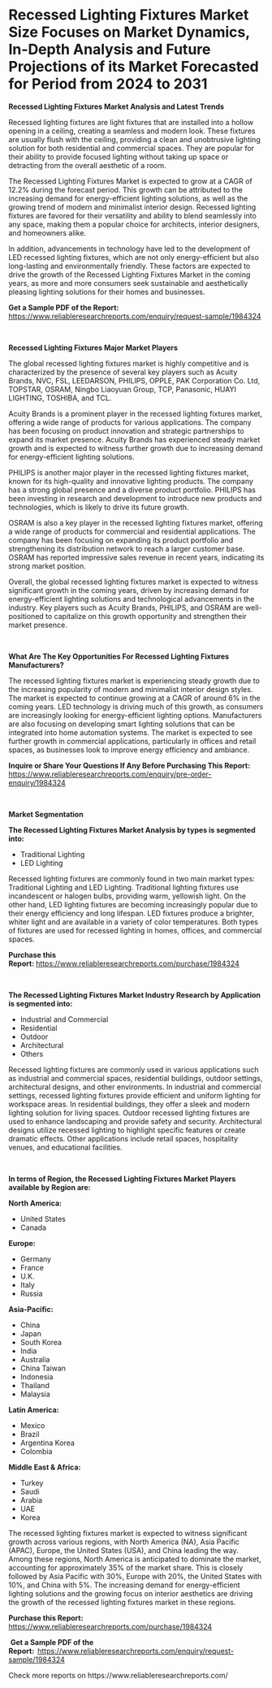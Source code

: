 <p><h1>Recessed Lighting Fixtures Market Size Focuses on Market Dynamics, In-Depth Analysis and Future Projections of its Market Forecasted for Period from 2024 to 2031</h1></p><p><strong>Recessed Lighting Fixtures Market Analysis and Latest Trends</strong></p>
<p><p>Recessed lighting fixtures are light fixtures that are installed into a hollow opening in a ceiling, creating a seamless and modern look. These fixtures are usually flush with the ceiling, providing a clean and unobtrusive lighting solution for both residential and commercial spaces. They are popular for their ability to provide focused lighting without taking up space or detracting from the overall aesthetic of a room.</p><p>The Recessed Lighting Fixtures Market is expected to grow at a CAGR of 12.2% during the forecast period. This growth can be attributed to the increasing demand for energy-efficient lighting solutions, as well as the growing trend of modern and minimalist interior design. Recessed lighting fixtures are favored for their versatility and ability to blend seamlessly into any space, making them a popular choice for architects, interior designers, and homeowners alike.</p><p>In addition, advancements in technology have led to the development of LED recessed lighting fixtures, which are not only energy-efficient but also long-lasting and environmentally friendly. These factors are expected to drive the growth of the Recessed Lighting Fixtures Market in the coming years, as more and more consumers seek sustainable and aesthetically pleasing lighting solutions for their homes and businesses.</p></p>
<p><strong>Get a Sample PDF of the Report:&nbsp;</strong> <a href="https://www.reliableresearchreports.com/enquiry/request-sample/1984324">https://www.reliableresearchreports.com/enquiry/request-sample/1984324</a></p>
<p>&nbsp;</p>
<p><strong>Recessed Lighting Fixtures Major Market Players</strong></p>
<p><p>The global recessed lighting fixtures market is highly competitive and is characterized by the presence of several key players such as Acuity Brands, NVC, FSL, LEEDARSON, PHILIPS, OPPLE, PAK Corporation Co. Ltd, TOPSTAR, OSRAM, Ningbo Liaoyuan Group, TCP, Panasonic, HUAYI LIGHTING, TOSHIBA, and TCL.</p><p>Acuity Brands is a prominent player in the recessed lighting fixtures market, offering a wide range of products for various applications. The company has been focusing on product innovation and strategic partnerships to expand its market presence. Acuity Brands has experienced steady market growth and is expected to witness further growth due to increasing demand for energy-efficient lighting solutions.</p><p>PHILIPS is another major player in the recessed lighting fixtures market, known for its high-quality and innovative lighting products. The company has a strong global presence and a diverse product portfolio. PHILIPS has been investing in research and development to introduce new products and technologies, which is likely to drive its future growth.</p><p>OSRAM is also a key player in the recessed lighting fixtures market, offering a wide range of products for commercial and residential applications. The company has been focusing on expanding its product portfolio and strengthening its distribution network to reach a larger customer base. OSRAM has reported impressive sales revenue in recent years, indicating its strong market position.</p><p>Overall, the global recessed lighting fixtures market is expected to witness significant growth in the coming years, driven by increasing demand for energy-efficient lighting solutions and technological advancements in the industry. Key players such as Acuity Brands, PHILIPS, and OSRAM are well-positioned to capitalize on this growth opportunity and strengthen their market presence.</p></p>
<p>&nbsp;</p>
<p><strong>What Are The Key Opportunities For Recessed Lighting Fixtures Manufacturers?</strong></p>
<p><p>The recessed lighting fixtures market is experiencing steady growth due to the increasing popularity of modern and minimalist interior design styles. The market is expected to continue growing at a CAGR of around 6% in the coming years. LED technology is driving much of this growth, as consumers are increasingly looking for energy-efficient lighting options. Manufacturers are also focusing on developing smart lighting solutions that can be integrated into home automation systems. The market is expected to see further growth in commercial applications, particularly in offices and retail spaces, as businesses look to improve energy efficiency and ambiance.</p></p>
<p><strong>Inquire or Share Your Questions If Any Before Purchasing This Report:</strong> <a href="https://www.reliableresearchreports.com/enquiry/pre-order-enquiry/1984324">https://www.reliableresearchreports.com/enquiry/pre-order-enquiry/1984324</a></p>
<p>&nbsp;</p>
<p><strong>Market Segmentation</strong></p>
<p><strong>The Recessed Lighting Fixtures Market Analysis by types is segmented into:</strong></p>
<p><ul><li>Traditional Lighting</li><li>LED Lighting</li></ul></p>
<p><p>Recessed lighting fixtures are commonly found in two main market types: Traditional Lighting and LED Lighting. Traditional lighting fixtures use incandescent or halogen bulbs, providing warm, yellowish light. On the other hand, LED lighting fixtures are becoming increasingly popular due to their energy efficiency and long lifespan. LED fixtures produce a brighter, whiter light and are available in a variety of color temperatures. Both types of fixtures are used for recessed lighting in homes, offices, and commercial spaces.</p></p>
<p><strong>Purchase this Report:&nbsp;</strong><a href="https://www.reliableresearchreports.com/purchase/1984324">https://www.reliableresearchreports.com/purchase/1984324</a></p>
<p>&nbsp;</p>
<p><strong>The Recessed Lighting Fixtures Market Industry Research by Application is segmented into:</strong></p>
<p><ul><li>Industrial and Commercial</li><li>Residential</li><li>Outdoor</li><li>Architectural</li><li>Others</li></ul></p>
<p><p>Recessed lighting fixtures are commonly used in various applications such as industrial and commercial spaces, residential buildings, outdoor settings, architectural designs, and other environments. In industrial and commercial settings, recessed lighting fixtures provide efficient and uniform lighting for workspace areas. In residential buildings, they offer a sleek and modern lighting solution for living spaces. Outdoor recessed lighting fixtures are used to enhance landscaping and provide safety and security. Architectural designs utilize recessed lighting to highlight specific features or create dramatic effects. Other applications include retail spaces, hospitality venues, and educational facilities.</p></p>
<p>&nbsp;</p>
<p><strong>In terms of Region, the Recessed Lighting Fixtures Market Players available by Region are:</strong></p>
<p>
    <p> <strong> North America: </strong>
        <ul>
            <li>United States</li>
            <li>Canada</li>
        </ul>
        </p> 
    <p> <strong> Europe: </strong>
        <ul>
            <li>Germany</li>
            <li>France</li>
            <li>U.K.</li>
            <li>Italy</li>
            <li>Russia</li>
        </ul>
        </p> 
    <p> <strong> Asia-Pacific: </strong>
        <ul>
            <li>China</li>
            <li>Japan</li>
            <li>South Korea</li>
            <li>India</li>
            <li>Australia</li>
            <li>China Taiwan</li>
            <li>Indonesia</li>
            <li>Thailand</li>
            <li>Malaysia</li>
        </ul>
        </p> 
    <p> <strong> Latin America: </strong>
        <ul>
            <li>Mexico</li>
            <li>Brazil</li>
            <li>Argentina Korea</li>
            <li>Colombia</li>
        </ul>
        </p> 
    <p> <strong> Middle East & Africa: </strong>
        <ul>
            <li>Turkey</li>
            <li>Saudi</li>
            <li>Arabia</li>
            <li>UAE</li>
            <li>Korea</li>
        </ul>
    </p>
    </p>
<p><p>The recessed lighting fixtures market is expected to witness significant growth across various regions, with North America (NA), Asia Pacific (APAC), Europe, the United States (USA), and China leading the way. Among these regions, North America is anticipated to dominate the market, accounting for approximately 35% of the market share. This is closely followed by Asia Pacific with 30%, Europe with 20%, the United States with 10%, and China with 5%. The increasing demand for energy-efficient lighting solutions and the growing focus on interior aesthetics are driving the growth of the recessed lighting fixtures market in these regions.</p></p>
<p><strong>Purchase this Report: </strong><a href="https://www.reliableresearchreports.com/purchase/1984324">https://www.reliableresearchreports.com/purchase/1984324</a></p>
<p>&nbsp;<strong>Get a Sample PDF of the Report:&nbsp;&nbsp;</strong><a href="https://www.reliableresearchreports.com/enquiry/request-sample/1984324">https://www.reliableresearchreports.com/enquiry/request-sample/1984324</a></p>
<p><strong></strong></p>
<p>Check more reports on https://www.reliableresearchreports.com/</p>